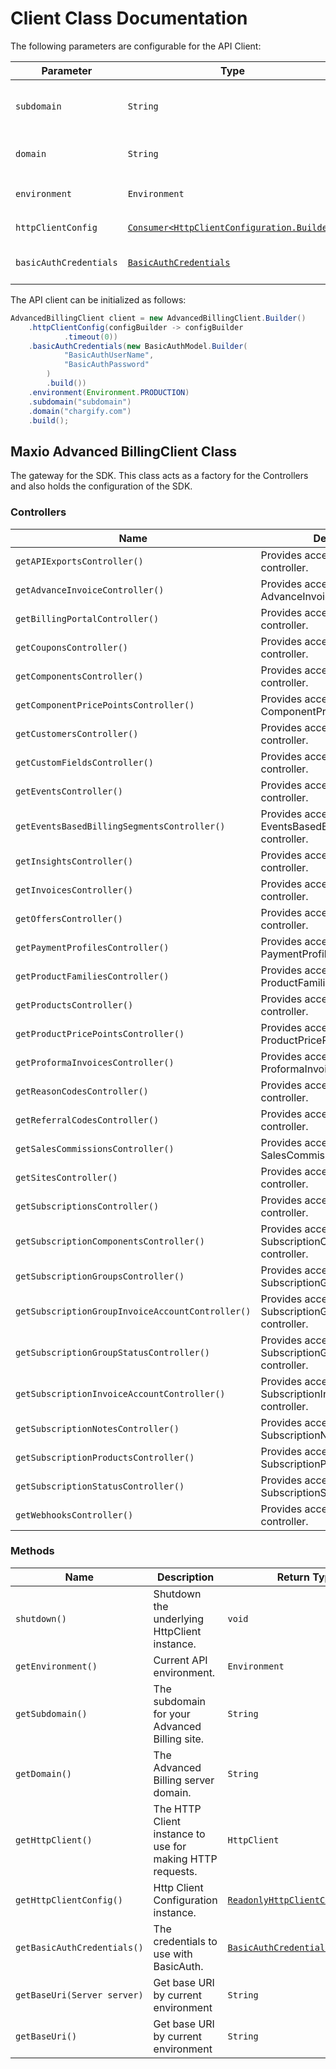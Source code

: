 
# Client Class Documentation

The following parameters are configurable for the API Client:

| Parameter | Type | Description |
|  --- | --- | --- |
| `subdomain` | `String` | The subdomain for your Advanced Billing site.<br>*Default*: `"subdomain"` |
| `domain` | `String` | The Advanced Billing server domain.<br>*Default*: `"chargify.com"` |
| `environment` | `Environment` | The API environment. <br> **Default: `Environment.PRODUCTION`** |
| `httpClientConfig` | [`Consumer<HttpClientConfiguration.Builder>`](http-client-configuration-builder.md) | Set up Http Client Configuration instance. |
| `basicAuthCredentials` | [`BasicAuthCredentials`](auth/basic-authentication.md) | The Credentials Setter for Basic Authentication |

The API client can be initialized as follows:

```java
AdvancedBillingClient client = new AdvancedBillingClient.Builder()
    .httpClientConfig(configBuilder -> configBuilder
            .timeout(0))
    .basicAuthCredentials(new BasicAuthModel.Builder(
            "BasicAuthUserName",
            "BasicAuthPassword"
        )
        .build())
    .environment(Environment.PRODUCTION)
    .subdomain("subdomain")
    .domain("chargify.com")
    .build();
```

## Maxio Advanced BillingClient Class

The gateway for the SDK. This class acts as a factory for the Controllers and also holds the configuration of the SDK.

### Controllers

| Name | Description | Return Type |
|  --- | --- | --- |
| `getAPIExportsController()` | Provides access to APIExports controller. | `APIExportsController` |
| `getAdvanceInvoiceController()` | Provides access to AdvanceInvoice controller. | `AdvanceInvoiceController` |
| `getBillingPortalController()` | Provides access to BillingPortal controller. | `BillingPortalController` |
| `getCouponsController()` | Provides access to Coupons controller. | `CouponsController` |
| `getComponentsController()` | Provides access to Components controller. | `ComponentsController` |
| `getComponentPricePointsController()` | Provides access to ComponentPricePoints controller. | `ComponentPricePointsController` |
| `getCustomersController()` | Provides access to Customers controller. | `CustomersController` |
| `getCustomFieldsController()` | Provides access to CustomFields controller. | `CustomFieldsController` |
| `getEventsController()` | Provides access to Events controller. | `EventsController` |
| `getEventsBasedBillingSegmentsController()` | Provides access to EventsBasedBillingSegments controller. | `EventsBasedBillingSegmentsController` |
| `getInsightsController()` | Provides access to Insights controller. | `InsightsController` |
| `getInvoicesController()` | Provides access to Invoices controller. | `InvoicesController` |
| `getOffersController()` | Provides access to Offers controller. | `OffersController` |
| `getPaymentProfilesController()` | Provides access to PaymentProfiles controller. | `PaymentProfilesController` |
| `getProductFamiliesController()` | Provides access to ProductFamilies controller. | `ProductFamiliesController` |
| `getProductsController()` | Provides access to Products controller. | `ProductsController` |
| `getProductPricePointsController()` | Provides access to ProductPricePoints controller. | `ProductPricePointsController` |
| `getProformaInvoicesController()` | Provides access to ProformaInvoices controller. | `ProformaInvoicesController` |
| `getReasonCodesController()` | Provides access to ReasonCodes controller. | `ReasonCodesController` |
| `getReferralCodesController()` | Provides access to ReferralCodes controller. | `ReferralCodesController` |
| `getSalesCommissionsController()` | Provides access to SalesCommissions controller. | `SalesCommissionsController` |
| `getSitesController()` | Provides access to Sites controller. | `SitesController` |
| `getSubscriptionsController()` | Provides access to Subscriptions controller. | `SubscriptionsController` |
| `getSubscriptionComponentsController()` | Provides access to SubscriptionComponents controller. | `SubscriptionComponentsController` |
| `getSubscriptionGroupsController()` | Provides access to SubscriptionGroups controller. | `SubscriptionGroupsController` |
| `getSubscriptionGroupInvoiceAccountController()` | Provides access to SubscriptionGroupInvoiceAccount controller. | `SubscriptionGroupInvoiceAccountController` |
| `getSubscriptionGroupStatusController()` | Provides access to SubscriptionGroupStatus controller. | `SubscriptionGroupStatusController` |
| `getSubscriptionInvoiceAccountController()` | Provides access to SubscriptionInvoiceAccount controller. | `SubscriptionInvoiceAccountController` |
| `getSubscriptionNotesController()` | Provides access to SubscriptionNotes controller. | `SubscriptionNotesController` |
| `getSubscriptionProductsController()` | Provides access to SubscriptionProducts controller. | `SubscriptionProductsController` |
| `getSubscriptionStatusController()` | Provides access to SubscriptionStatus controller. | `SubscriptionStatusController` |
| `getWebhooksController()` | Provides access to Webhooks controller. | `WebhooksController` |

### Methods

| Name | Description | Return Type |
|  --- | --- | --- |
| `shutdown()` | Shutdown the underlying HttpClient instance. | `void` |
| `getEnvironment()` | Current API environment. | `Environment` |
| `getSubdomain()` | The subdomain for your Advanced Billing site. | `String` |
| `getDomain()` | The Advanced Billing server domain. | `String` |
| `getHttpClient()` | The HTTP Client instance to use for making HTTP requests. | `HttpClient` |
| `getHttpClientConfig()` | Http Client Configuration instance. | [`ReadonlyHttpClientConfiguration`](http-client-configuration.md) |
| `getBasicAuthCredentials()` | The credentials to use with BasicAuth. | [`BasicAuthCredentials`](auth/basic-authentication.md) |
| `getBaseUri(Server server)` | Get base URI by current environment | `String` |
| `getBaseUri()` | Get base URI by current environment | `String` |


